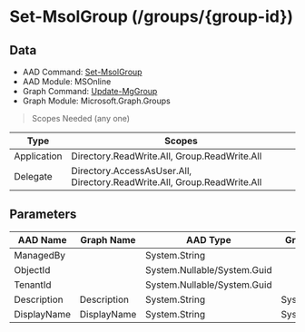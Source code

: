 # Set-MsolGroup (/groups/{group-id})

## Data

+ AAD Command: [Set-MsolGroup](https://docs.microsoft.com/en-us/powershell/module/MSOnline/Set-MsolGroup)
+ AAD Module: MSOnline
+ Graph Command: [Update-MgGroup](https://docs.microsoft.com/en-us/powershell/module/Microsoft.Graph.Groups/Update-MgGroup)
+ Graph Module: Microsoft.Graph.Groups

> Scopes Needed (any one)

|Type|Scopes|
|---|---|
|Application|Directory.ReadWrite.All, Group.ReadWrite.All|
|Delegate|Directory.AccessAsUser.All, Directory.ReadWrite.All, Group.ReadWrite.All|

## Parameters

|AAD Name|Graph Name|AAD Type|Graph Type|Infos|
|---|---|---|---|---|
|ManagedBy||System.String|||
|ObjectId||System.Nullable/System.Guid|||
|TenantId||System.Nullable/System.Guid|||
|Description|Description|System.String|System.String||
|DisplayName|DisplayName|System.String|System.String||

